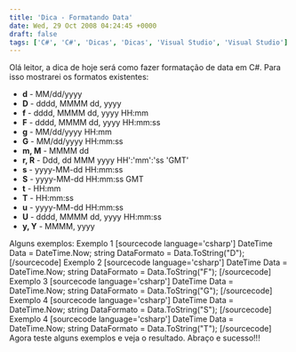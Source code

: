 ```yaml
---
title: 'Dica - Formatando Data'
date: Wed, 29 Oct 2008 04:24:45 +0000
draft: false
tags: ['C#', 'C#', 'Dicas', 'Dicas', 'Visual Studio', 'Visual Studio']
---
```


Olá leitor, a dica de hoje será como fazer formatação de data em C#. Para isso mostrarei os formatos existentes:

*   **d** - MM/dd/yyyy
*   **D** - dddd, MMMM dd, yyyy
*   **f** - dddd, MMMM dd, yyyy HH:mm
*   **F** - dddd, MMMM dd, yyyy HH:mm:ss
*   **g** - MM/dd/yyyy HH:mm
*   **G** - MM/dd/yyyy HH:mm:ss
*   **m, M** - MMMM dd
*   **r, R** - Ddd, dd MMM yyyy HH':'mm':'ss 'GMT'
*   **s** - yyyy-MM-dd HH:mm:ss
*   **S** - yyyy-MM-dd HH:mm:ss GMT
*   **t** - HH:mm
*   **T** - HH:mm:ss
*   **u** - yyyy-MM-dd HH:mm:ss
*   **U** - dddd, MMMM dd, yyyy HH:mm:ss
*   **y, Y** - MMMM, yyyy

Alguns exemplos: Exemplo 1 \[sourcecode language='csharp'\] DateTime Data = DateTime.Now; string DataFormato = Data.ToString("D"); \[/sourcecode\] Exemplo 2 \[sourcecode language='csharp'\] DateTime Data = DateTime.Now; string DataFormato = Data.ToString("F"); \[/sourcecode\] Exemplo 3 \[sourcecode language='csharp'\] DateTime Data = DateTime.Now; string DataFormato = Data.ToString("G"); \[/sourcecode\] Exemplo 4 \[sourcecode language='csharp'\] DateTime Data = DateTime.Now; string DataFormato = Data.ToString("S"); \[/sourcecode\] Exemplo 4 \[sourcecode language='csharp'\] DateTime Data = DateTime.Now; string DataFormato = Data.ToString("T"); \[/sourcecode\] Agora teste alguns exemplos e veja o resultado. Abraço e sucesso!!!